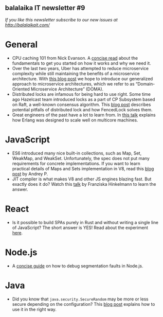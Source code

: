 ## balalaika IT newsletter #9

*If you like this newsletter subscribe to our new issues at http://balalaikait.com/*

# General
- CPU caching 101 from Nick Evanson. A [concise read](https://www.techspot.com/article/2066-cpu-l1-l2-l3-cache/) about the fundamentals to get you started on how it works and why we need it. 
- Over the last two years, Uber has attempted to reduce microservice complexity while still maintaining the benefits of a microservice architecture. With [this blog post]( https://eng.uber.com/microservice-architecture/) we hope to introduce our generalized approach to microservice architectures, which we refer to as “Domain-Oriented Microservice Architecture” (DOMA).
- Distributed locks are infamous for being hard to use right. Some time ago Hazelcast team introduced locks as a part of CP Subsystem based on Raft, a well-known consensus algorithm. This [blog post](https://hazelcast.com/blog/long-live-distributed-locks/) describes potential pitfalls of distributed lock and how FencedLock solves them.
- Great engineers of the past have a lot to learn from. In [this talk](https://youtu.be/bo5WL5IQAd0) explains how Erlang was designed to scale well on multicore machines.

# JavaScript
- ES6 introduced many nice built-in collections, such as Map, Set, WeakMap, and WeakSet. Unfortunately, the spec does not put many requirements for concrete implementations. If you want to learn practical details of Maps and Sets implementation in V8, read this [blog post](https://itnext.io/v8-deep-dives-understanding-map-internals-45eb94a183df) by Andrey P.
- JIT compiler is what makes V8 and other JS engines blazing fast. But exactly does it do? Watch this [talk](https://youtu.be/p-iiEDtpy6I) by Franziska Hinkelmann to learn the answer.

# React
- Is it possible to build SPAs purely in Rust and without writing a single line of JavaScript? The short answer is YES! Read about the experiment [here](http://www.sheshbabu.com/posts/rust-wasm-yew-single-page-application/).

# Node.js
- A [concise guide](https://httptoolkit.tech/blog/how-to-debug-node-segfaults) on how to debug segmentation faults in Node.js.

# Java
- Did you know that `java.security.SecureRandom` may be more or less secure depending on the configuration? This [blog post](https://tersesystems.com/blog/2015/12/17/the-right-way-to-use-securerandom/) explains how to use it in the right way.